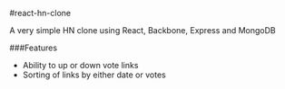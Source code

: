#react-hn-clone


A very simple HN clone using React, Backbone, Express and MongoDB

###Features
- Ability to up or down vote links
- Sorting of links by either date or votes

